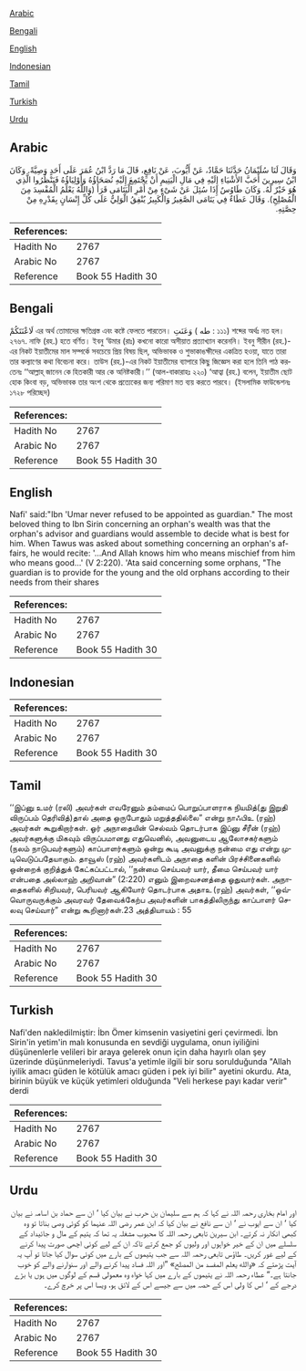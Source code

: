 [Arabic](#arabic)

[Bengali](#bengali)

[English](#english)

[Indonesian](#indonesian)

[Tamil](#tamil)

[Turkish](#turkish)

[Urdu](#urdu)

## Arabic


<div dir="rtl" lang="ar" style={{fontSize:'larger',backgroundColor:'#f8f9fa',padding:20}}>
وَقَالَ لَنَا سُلَيْمَانُ حَدَّثَنَا حَمَّادٌ، عَنْ أَيُّوبَ، عَنْ نَافِعٍ، قَالَ مَا رَدَّ ابْنُ عُمَرَ عَلَى أَحَدٍ وَصِيَّةً‏.‏ وَكَانَ ابْنُ سِيرِينَ أَحَبَّ الأَشْيَاءِ إِلَيْهِ فِي مَالِ الْيَتِيمِ أَنْ يَجْتَمِعَ إِلَيْهِ نُصَحَاؤُهُ وَأَوْلِيَاؤُهُ فَيَنْظُرُوا الَّذِي هُوَ خَيْرٌ لَهُ‏.‏ وَكَانَ طَاوُسٌ إِذَا سُئِلَ عَنْ شَىْءٍ مِنْ أَمْرِ الْيَتَامَى قَرَأَ ‏(‏وَاللَّهُ يَعْلَمُ الْمُفْسِدَ مِنَ الْمُصْلِحِ‏)‏‏.‏ وَقَالَ عَطَاءٌ فِي يَتَامَى الصَّغِيرُ وَالْكَبِيرُ يُنْفِقُ الْوَلِيُّ عَلَى كُلِّ إِنْسَانٍ بِقَدْرِهِ مِنْ حِصَّتِهِ‏.‏
</div>
<div style={{backgroundColor:'#f8f9fa',padding:20, marginBottom: 10}}><table> <thead> <tr> <th>References:</th> <th></th> </tr> </thead> <tbody><tr><td>Hadith No</td><td>2767</td></tr><tr><td>Arabic No</td><td>2767</td></tr><tr><td>Reference</td><td>Book 55 Hadith 30</td></tr></tbody></table></div>

## Bengali


<div dir="ltr" lang="bn" style={{fontSize:'larger',backgroundColor:'#f8f9fa',padding:20}}>
لَاعْنَتَكُمْ এর অর্থ তোমাদের ক্ষতিগ্রস্ত এবং কষ্টে ফেলতে পারতেন। وَعَنَتِ ( طه : ১১১) শব্দের অর্থঃ নত হল। ২৭৬৭. নাফি (রহ.) হতে বর্ণিত। ইবনু ‘উমার (রাঃ) কখনো কারো অসীয়াত প্রত্যাখ্যান করেননি। ইবনু সীরীন (রহ.)-এর নিকট ইয়াতীমের মাল সম্পর্কে সবচেয়ে প্রিয় বিষয় ছিল, অভিভাবক ও শুভাকাঙক্ষীদের একত্রিত হওয়া, যাতে তারা তার কল্যাণের কথা বিবেচনা করে। তাউস (রহ.)-এর নিকট ইয়াতীমের ব্যাপারে কিছু জিজ্ঞেস করা হলে তিনি পাঠ করতেনঃ ‘‘আল্লাহ্ জানেন কে হিতকারী আর কে অনিষ্টকারী।’’ (আল-বাকারাহঃ ২২০) ‘আত্বা (রহ.) বলেন, ইয়াতীম ছোট হোক কিংবা বড়, অভিভাবক তার অংশ থেকে প্রত্যেকের জন্য পরিমাণ মত ব্যয় করতে পারবে। (ইসলামিক ফাউন্ডেশনঃ ১৭২৮ পরিচ্ছেদ)
</div>
<div style={{backgroundColor:'#f8f9fa',padding:20, marginBottom: 10}}><table> <thead> <tr> <th>References:</th> <th></th> </tr> </thead> <tbody><tr><td>Hadith No</td><td>2767</td></tr><tr><td>Arabic No</td><td>2767</td></tr><tr><td>Reference</td><td>Book 55 Hadith 30</td></tr></tbody></table></div>

## English


<div dir="ltr" lang="en" style={{fontSize:'larger',backgroundColor:'#f8f9fa',padding:20}}>
Nafi' said:"Ibn 'Umar never refused to be appointed as guardian." The most beloved thing to Ibn Sirin concerning an orphan's wealth was that the orphan's advisor and guardians would assemble to decide what is best for him. When Tawus was asked about something concerning an orphan's affairs, he would recite: '...And Allah knows him who means mischief from him who means good...' (V 2:220). 'Ata said concerning some orphans, "The guardian is to provide for the young and the old orphans according to their needs from their shares
</div>
<div style={{backgroundColor:'#f8f9fa',padding:20, marginBottom: 10}}><table> <thead> <tr> <th>References:</th> <th></th> </tr> </thead> <tbody><tr><td>Hadith No</td><td>2767</td></tr><tr><td>Arabic No</td><td>2767</td></tr><tr><td>Reference</td><td>Book 55 Hadith 30</td></tr></tbody></table></div>

## Indonesian


<div dir="ltr" lang="id" style={{fontSize:'larger',backgroundColor:'#f8f9fa',padding:20}}>

</div>
<div style={{backgroundColor:'#f8f9fa',padding:20, marginBottom: 10}}><table> <thead> <tr> <th>References:</th> <th></th> </tr> </thead> <tbody><tr><td>Hadith No</td><td>2767</td></tr><tr><td>Arabic No</td><td>2767</td></tr><tr><td>Reference</td><td>Book 55 Hadith 30</td></tr></tbody></table></div>

## Tamil


<div dir="ltr" lang="ta" style={{fontSize:'larger',backgroundColor:'#f8f9fa',padding:20}}>
‘‘இப்னு உமர் (ரலி) அவர்கள் எவரேனும் தம்மைப் பொறுப்பாளராக நியமித்(து இறுதி விருப்பம் தெரிவித்)தால் அதை ஒருபோதும் மறுத்ததில்லை” என்று நாஃபிஉ (ரஹ்) அவர்கள் கூறுகிறார்கள். ஓர் அநாதையின் செல்வம் தொடர்பாக இப்னு சீரீன் (ரஹ்) அவர்களுக்கு மிகவும் விருப்பமானது எதுவெனில், அவனுடைய ஆலோசகர்களும் (நலம் நாடுபவர்களும்) காப்பாளர்களும் ஒன்று கூடி அவனுக்கு நன்மை எது என்று முடிவெடுப்பதேயாகும். தாவூஸ் (ரஹ்) அவர்களிடம் அநாதை களின் பிரச்சினைகளில் ஒன்றைக் குறித்துக் கேட்கப்பட்டால், ‘‘நன்மை செய்பவர் யார், தீமை செய்பவர் யார் என்பதை அல்லாஹ் அறிவான்” (2:220) எனும் இறைவசனத்தை ஓதுவார்கள். அநாதைகளில் சிறியவர், பெரியவர் ஆகியோர் தொடர்பாக அதாஉ (ரஹ்) அவர்கள், ‘‘ஒவ்வொருவருக்கும் அவரவர் தேவைக்கேற்ப அவர்களின் பாகத்திலிருந்து காப்பாளர் செலவு செய்வார்” என்று கூறினார்கள்.23 அத்தியாயம் : 55
</div>
<div style={{backgroundColor:'#f8f9fa',padding:20, marginBottom: 10}}><table> <thead> <tr> <th>References:</th> <th></th> </tr> </thead> <tbody><tr><td>Hadith No</td><td>2767</td></tr><tr><td>Arabic No</td><td>2767</td></tr><tr><td>Reference</td><td>Book 55 Hadith 30</td></tr></tbody></table></div>

## Turkish


<div dir="ltr" lang="tr" style={{fontSize:'larger',backgroundColor:'#f8f9fa',padding:20}}>
Nafi'den nakledilmiştir: İbn Ömer kimsenin vasiyetini geri çevirmedi. İbn Sirin'in yetim'in malı konusunda en sevdiği uygulama, onun iyiliğini düşünenlerle velileri bir araya gelerek onun için daha hayırlı olan şey üzerinde düşünmeleriydi. Tavus'a yetimle ilgili bir soru sorulduğunda "Allah iyilik amacı güden le kötülük amacı güden i pek iyi bilir" ayetini okurdu. Ata, birinin büyük ve küçük yetimleri olduğunda "Veli herkese payı kadar verir" derdi
</div>
<div style={{backgroundColor:'#f8f9fa',padding:20, marginBottom: 10}}><table> <thead> <tr> <th>References:</th> <th></th> </tr> </thead> <tbody><tr><td>Hadith No</td><td>2767</td></tr><tr><td>Arabic No</td><td>2767</td></tr><tr><td>Reference</td><td>Book 55 Hadith 30</td></tr></tbody></table></div>

## Urdu


<div dir="rtl" lang="ur" style={{fontSize:'larger',backgroundColor:'#f8f9fa',padding:20}}>
اور امام بخاری رحمہ اللہ نے کہا کہ ہم سے سلیمان بن حرب نے بیان کیا ‘ ان سے حماد بن اسامہ نے بیان کیا ‘ ان سے ایوب نے ‘ ان سے نافع نے بیان کیا کہ ابن عمر رضی اللہ عنہما کو کوئی وصی بناتا تو وہ کبھی انکار نہ کرتے۔ ابن سیرین تابعی رحمہ اللہ کا محبوب مشغلہ یہ تھا کہ یتیم کے مال و جائیداد کے سلسلے میں ان کے خیر خواہوں اور ولیوں کو جمع کرتے تاکہ ان کے لیے کوئی اچھی صورت پیدا کرنے کے لیے غور کریں۔ طاؤس تابعی رحمہ اللہ سے جب یتیموں کے بارے میں کوئی سوال کیا جاتا تو آپ یہ آیت پڑھتے کہ «والله يعلم المفسد من المصلح‏» ”اور اللہ فساد پیدا کرنے والے اور سنوارنے والے کو خوب جانتا ہے۔“ عطاء رحمہ اللہ نے یتیموں کے بارے میں کہا خواہ وہ معمولی قسم کے لوگوں میں ہوں یا بڑے درجے کے ‘ اس کا ولی اس کے حصہ میں سے جیسے اس کے لائق ہو، ویسا اس پر خرچ کرے۔
</div>
<div style={{backgroundColor:'#f8f9fa',padding:20, marginBottom: 10}}><table> <thead> <tr> <th>References:</th> <th></th> </tr> </thead> <tbody><tr><td>Hadith No</td><td>2767</td></tr><tr><td>Arabic No</td><td>2767</td></tr><tr><td>Reference</td><td>Book 55 Hadith 30</td></tr></tbody></table></div>